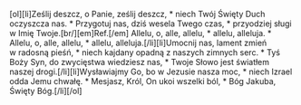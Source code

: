 [ol][li]Ześlij deszcz, o Panie, ześlij deszcz, * niech Twój Święty Duch oczyszcza nas. * Przygotuj nas, dziś wesela Twego czas, * przyodziej sługi w Imię Twoje.[br/][em]Ref.[/em] Allelu, o, alle, allelu, * allelu, alleluja. * Allelu, o, alle, allelu, * allelu, alleluja.[/li][li]Umocnij nas, lament zmień w radosną pieśń, * niech kajdany opadną z naszych zimnych serc. * Tyś Boży Syn, do zwycięstwa wiedziesz nas, * Twoje Słowo jest światłem naszej drogi.[/li][li]Wysławiajmy Go, bo w Jezusie nasza moc, * niech Izrael odda Jemu chwałę. * Mesjasz, Król, On ukoi wszelki ból, * Bóg Jakuba, Święty Bóg.[/li][/ol]